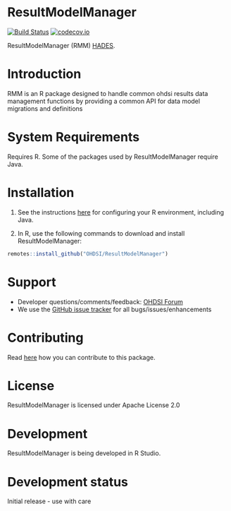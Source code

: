 ResultModelManager
==================
[![Build Status](https://github.com/OHDSI/ResultModelManager/workflows/R-CMD-check/badge.svg)](https://github.com/OHDSI/ResultModelManager/actions?query=workflow%3AR-CMD-check)
[![codecov.io](https://app.codecov.io/github/OHDSI/ResultModelManager/coverage.svg?branch=main)](https://app.codecov.io/github/OHDSI/ResultModelManager?branch=main)

ResultModelManager (RMM) [HADES](https://ohdsi.github.io/Hades/).

Introduction
============
RMM is an R package designed to handle common ohdsi results data management functions by providing a common API for data model migrations and definitions


System Requirements
===================

Requires R. Some of the packages used by ResultModelManager require Java.

Installation
=============

1. See the instructions [here](https://ohdsi.github.io/Hades/rSetup.html) for configuring your R environment, including Java.

2. In R, use the following commands to download and install ResultModelManager:

  ```r
  remotes::install_github("OHDSI/ResultModelManager")
```

Support
=======
* Developer questions/comments/feedback: <a href="http://forums.ohdsi.org/c/developers">OHDSI Forum</a>
* We use the <a href="https://github.com/OHDSI/ResultModelManager/issues">GitHub issue tracker</a> for all bugs/issues/enhancements

Contributing
============
Read [here](https://ohdsi.github.io/Hades/contribute.html) how you can contribute to this package.

License
=======
ResultModelManager is licensed under Apache License 2.0

Development
===========
ResultModelManager is being developed in R Studio.

Development status
==================

Initial release - use with care
